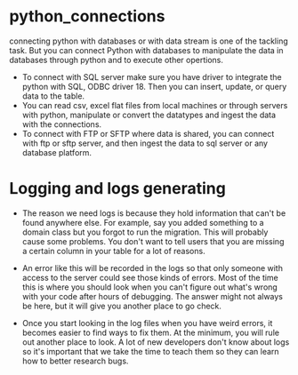 # python_connections

connecting python with databases or with data stream is one of the tackling task.
But you can connect Python with databases to manipulate the data in databases through python and to execute other opertions.
- To connect with SQL server make sure you have driver to integrate the python with SQL, ODBC driver 18. Then you can insert, update, or query data to the table.
- You can read csv, excel flat files from local machines or through servers with python, manipulate or convert the datatypes and ingest the data with the connections. 
- To connect with FTP or SFTP where data is shared, you can connect with ftp or sftp server, and then ingest the data to sql server or any database platform.


# Logging and logs generating
- The reason we need logs is because they hold information that can't be found anywhere else. For example, say you added something to a domain class but you forgot to run the migration. This will probably cause some problems. You don't want to tell users that you are missing a certain column in your table for a lot of reasons.

- An error like this will be recorded in the logs so that only someone with access to the server could see those kinds of errors. Most of the time this is where you should look when you can't figure out what's wrong with your code after hours of debugging. The answer might not always be here, but it will give you another place to go check.

- Once you start looking in the log files when you have weird errors, it becomes easier to find ways to fix them. At the minimum, you will rule out another place to look. A lot of new developers don't know about logs so it's important that we take the time to teach them so they can learn how to better research bugs.

